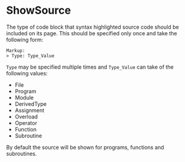 # ShowSource
The type of code block that syntax highlighted source code should be included on its page. This should be specified only once and take the following form:

    Markup:
    > Type: Type_Value

`Type` may be specified multiple times and `Type_Value` can take of the following values:

 * File
 * Program
 * Module
 * DerivedType
 * Assignment
 * Overload
 * Operator
 * Function
 * Subroutine

By default the source will be shown for programs, functions and subroutines.
